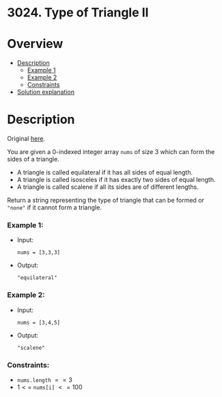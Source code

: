 # 3024. Type of Triangle II

# Overview
- [Description](#description)
  - [Example 1](#example-1)
  - [Example 2](#example-2)
  - [Constraints](#constraints)
- [Solution explanation](#solution-explanation)

# Description
Original [here](https://leetcode.com/problems/type-of-triangle-ii/).

You are given a 0-indexed integer array `nums` of size 3 which can form the sides of a triangle.
- A triangle is called equilateral if it has all sides of equal length.
- A triangle is called isosceles if it has exactly two sides of equal length.
- A triangle is called scalene if all its sides are of different lengths.

Return a string representing the type of triangle that can be formed or `"none"` if it cannot form a triangle.

### Example 1:
- Input:
  ```
  nums = [3,3,3]
  ```
  
- Output:
  ```
  "equilateral"
  ```

### Example 2:
- Input:
  ```
  nums = [3,4,5]
  ```
  
- Output:
  ```
  "scalene"
  ```

### Constraints:
- `nums.length` $== 3$
- $1 <=$ `nums[i]` $<= 100$

